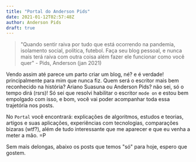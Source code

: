 ```yaml
---
title: "Portal do Anderson Pids"
date: 2021-01-12T02:57:48Z
author: Anderson Pids
draft: true
---
```

<!-- Introduzir na pagina inicial o que é o portal -->
> "Quando sentir raiva por tudo que está ocorrendo na pandemia, isolamento social, política, futebol. Faça seu blog pessoal, e nunca mais terá raiva com outra coisa além fazer ele funcionar como você quer" - Pids, Anderson (jan 2021)

Vendo assim até parece um parto criar um blog, né? e é verdade! principalmente para mim que nunca fiz. Quem será o escritor mais bem reconhecido na história? Ariano Suasuna ou Anderson Pids? não sei, só o tempo dirá (rsrs)! Só sei que resolvi habilitar o escritor `mode on` e estou bem empolgado com isso, e bom, você vai poder acompanhar toda essa trajetória nos posts.

No `Portal` você encontrará: explicações de algoritmos, estudos e teorias, artigos e suas aplicações, experiências com tecnologias, comparações bizaras (wtf?), além de tudo interessante que me aparecer e que eu venha a meter a mão. =P 

Sem mais delongas, abaixo os posts que temos "só" para hoje, espero que gostem.
